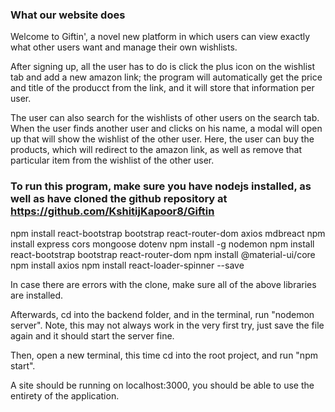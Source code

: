 ### What our website does

Welcome to Giftin', a novel new platform in which users can view exactly what other users want and manage their own wishlists.

After signing up, all the user has to do is click the plus icon on the wishlist tab and add a new amazon link; the program will automatically get the price and title of the producct from the link, and it will store that information per user. 

The user can also search for the wishlists of other users on the search tab. When the user finds another user and clicks on his name, a modal will open up that will show the wishlist of the other user. Here, the user can buy the products, which will redirect to the amazon link, as well as remove that particular item from the wishlist of the other user.


### To run this program, make sure you have nodejs installed, as well as have cloned the github repository at https://github.com/KshitijKapoor8/Giftin

npm install react-bootstrap bootstrap react-router-dom axios mdbreact 
npm install express cors mongoose dotenv
npm install -g nodemon
npm install react-bootstrap bootstrap react-router-dom
npm install @material-ui/core
npm install axios
npm install react-loader-spinner --save

In case there are errors with the clone, make sure all of the above libraries are installed.

Afterwards, cd into the backend folder, and in the terminal, run "nodemon server". Note, this may not always work in the very first try, just save the file again and it should start the server fine.

Then, open a new terminal, this time cd into the root project, and run "npm start".

A site should be running on localhost:3000, you should be able to use the entirety of the application.
